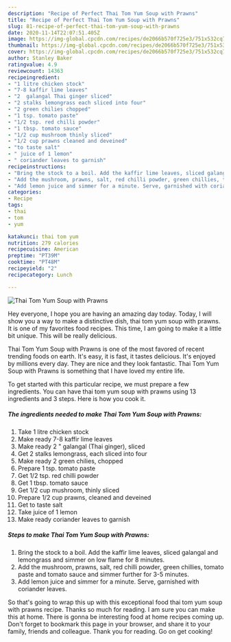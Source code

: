 ```yaml
---
description: "Recipe of Perfect Thai Tom Yum Soup with Prawns"
title: "Recipe of Perfect Thai Tom Yum Soup with Prawns"
slug: 81-recipe-of-perfect-thai-tom-yum-soup-with-prawns
date: 2020-11-14T22:07:51.405Z
image: https://img-global.cpcdn.com/recipes/de2066b570f725e3/751x532cq70/thai-tom-yum-soup-with-prawns-recipe-main-photo.jpg
thumbnail: https://img-global.cpcdn.com/recipes/de2066b570f725e3/751x532cq70/thai-tom-yum-soup-with-prawns-recipe-main-photo.jpg
cover: https://img-global.cpcdn.com/recipes/de2066b570f725e3/751x532cq70/thai-tom-yum-soup-with-prawns-recipe-main-photo.jpg
author: Stanley Baker
ratingvalue: 4.9
reviewcount: 14363
recipeingredient:
- "1 litre chicken stock"
- "7-8 kaffir lime leaves"
- "2  galangal Thai ginger sliced"
- "2 stalks lemongrass each sliced into four"
- "2 green chilies chopped"
- "1 tsp. tomato paste"
- "1/2 tsp. red chilli powder"
- "1 tbsp. tomato sauce"
- "1/2 cup mushroom thinly sliced"
- "1/2 cup prawns cleaned and deveined"
- "to taste salt"
- " juice of 1 lemon"
- " coriander leaves to garnish"
recipeinstructions:
- "Bring the stock to a boil. Add the kaffir lime leaves, sliced galangal and lemongrass and simmer on low flame for 8 minutes."
- "Add the mushroom, prawns, salt, red chilli powder, green chillies, tomato paste and tomato sauce and simmer further for 3-5 minutes."
- "Add lemon juice and simmer for a minute. Serve, garnished with coriander leaves."
categories:
- Recipe
tags:
- thai
- tom
- yum

katakunci: thai tom yum 
nutrition: 279 calories
recipecuisine: American
preptime: "PT39M"
cooktime: "PT48M"
recipeyield: "2"
recipecategory: Lunch

---
```



![Thai Tom Yum Soup with Prawns](https://img-global.cpcdn.com/recipes/de2066b570f725e3/751x532cq70/thai-tom-yum-soup-with-prawns-recipe-main-photo.jpg)

Hey everyone, I hope you are having an amazing day today. Today, I will show you a way to make a distinctive dish, thai tom yum soup with prawns. It is one of my favorites food recipes. This time, I am going to make it a little bit unique. This will be really delicious.

Thai Tom Yum Soup with Prawns is one of the most favored of recent trending foods on earth. It's easy, it is fast, it tastes delicious. It's enjoyed by millions every day. They are nice and they look fantastic. Thai Tom Yum Soup with Prawns is something that I have loved my entire life.




To get started with this particular recipe, we must prepare a few ingredients. You can have thai tom yum soup with prawns using 13 ingredients and 3 steps. Here is how you cook it.

<!--inarticleads1-->

##### The ingredients needed to make Thai Tom Yum Soup with Prawns:

1. Take 1 litre chicken stock
1. Make ready 7-8 kaffir lime leaves
1. Make ready 2 &#34; galangal (Thai ginger), sliced
1. Get 2 stalks lemongrass, each sliced into four
1. Make ready 2 green chilies, chopped
1. Prepare 1 tsp. tomato paste
1. Get 1/2 tsp. red chilli powder
1. Get 1 tbsp. tomato sauce
1. Get 1/2 cup mushroom, thinly sliced
1. Prepare 1/2 cup prawns, cleaned and deveined
1. Get to taste salt
1. Take  juice of 1 lemon
1. Make ready  coriander leaves to garnish




<!--inarticleads2-->

##### Steps to make Thai Tom Yum Soup with Prawns:

1. Bring the stock to a boil. Add the kaffir lime leaves, sliced galangal and lemongrass and simmer on low flame for 8 minutes.
1. Add the mushroom, prawns, salt, red chilli powder, green chillies, tomato paste and tomato sauce and simmer further for 3-5 minutes.
1. Add lemon juice and simmer for a minute. Serve, garnished with coriander leaves.




So that's going to wrap this up with this exceptional food thai tom yum soup with prawns recipe. Thanks so much for reading. I am sure you can make this at home. There is gonna be interesting food at home recipes coming up. Don't forget to bookmark this page in your browser, and share it to your family, friends and colleague. Thank you for reading. Go on get cooking!
